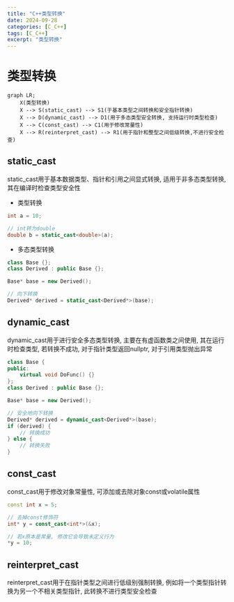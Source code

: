 ```yaml
---
title: "C++类型转换"
date: 2024-09-28
categories: [C_C++]
tags: [C_C++]
excerpt: "类型转换"
---
```


# 类型转换

```mermaid
graph LR;
    X(类型转换)
    X --> S(static_cast) --> S1(于基本类型之间转换和安全指针转换)
    X --> D(dynamic_cast) --> D1(用于多态类型安全转换, 支持运行时类型检查)
    X --> C(const_cast) --> C1(用于修改常量性)
    X --> R(reinterpret_cast) --> R1(用于指针和整型之间低级转换,不进行安全检查)
```

## static_cast

static_cast用于基本数据类型、指针和引用之间显式转换, 适用于非多态类型转换, 其在编译时检查类型安全性

- 类型转换

```c++
int a = 10;

// int转为double
double b = static_cast<double>(a); 
```

- 多态类型转换

```c++
class Base {};
class Derived : public Base {};

Base* base = new Derived();

// 向下转换
Derived* derived = static_cast<Derived*>(base); 
```

## dynamic_cast

dynamic_cast用于进行安全多态类型转换, 主要在有虚函数类之间使用, 其在运行时检查类型, 若转换不成功, 对于指针类型返回nullptr, 对于引用类型抛出异常

```c++
class Base {
public:
    virtual void DoFunc() {}
};
class Derived : public Base {};

Base* base = new Derived();

// 安全地向下转换
Derived* derived = dynamic_cast<Derived*>(base); 
if (derived) {
    // 转换成功
} else {
    // 转换失败
}
```

## const_cast

const_cast用于修改对象常量性, 可添加或去除对象const或volatile属性

```c++
const int x = 5;

// 去掉const修饰符
int* y = const_cast<int*>(&x); 

// 若x原本是常量, 修改它会导致未定义行为
*y = 10; 
```

## reinterpret_cast

reinterpret_cast用于在指针类型之间进行低级别强制转换, 例如将一个类型指针转换为另一个不相关类型指针, 此转换不进行类型安全检查